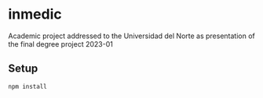 # inmedic
Academic project addressed to the Universidad del Norte as presentation of the final degree project 2023-01

## Setup
```
npm install
